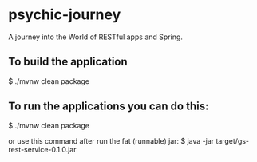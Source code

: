 # psychic-journey
A journey into the World of RESTful apps and Spring.

## To build the application
$ ./mvnw clean package

## To run the applications you can do this:
$ ./mvnw clean package

or use this command after run the fat (runnable) jar:
$ java -jar target/gs-rest-service-0.1.0.jar


